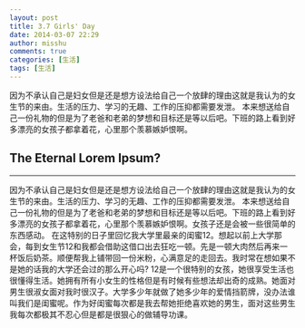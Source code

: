 ```yaml
---
layout: post
title: 3.7 Girls' Day
date: 2014-03-07 22:29
author: misshu
comments: true
categories: [生活]
tags: [生活]
---
```


因为不承认自己是妇女但是还是想方设法给自己一个放肆的理由这就是我认为的女生节的来由。生活的压力、学习的无趣、工作的压抑都需要发泄。
本来想送给自己一份礼物的但是为了老爸和老弟的梦想和目标还是等以后吧。下班的路上看到好多漂亮的女孩子都拿着花，心里那个羡慕嫉妒恨啊。

## The Eternal Lorem Ipsum? 
-----
因为不承认自己是妇女但是还是想方设法给自己一个放肆的理由这就是我认为的女生节的来由。生活的压力、学习的无趣、工作的压抑都需要发泄。
本来想送给自己一份礼物的但是为了老爸和老弟的梦想和目标还是等以后吧。下班的路上看到好多漂亮的女孩子都拿着花，心里那个羡慕嫉妒恨啊。女孩子还是会被一些很简单的东西感动。
在这特别的日子里回忆我大学里最亲的闺蜜12。想起以前上大学那会，每到女生节12和我都会借助这借口出去狂吃一顿。先是一顿大肉然后再来一杯饭后奶茶。顺便帮我上铺带回一份米粉，心满意足的走回去。我时常在想如果不是她的话我的大学还会过的那么开心吗?
12是一个很特别的女孩，她很享受生活也很懂得生活。她拥有所有小女生的性格但是有时候有些想法却出奇的成熟。她面对男生很淑女面对我时很汉子。大学多少年就做了她多少年的爱情挡箭牌，没办法谁叫我们是闺蜜呢。作为好闺蜜每次都是我去帮她拒绝喜欢她的男生，面对这些男生我每次都极其不忍心但是都是很狠心的做辅导功课。
